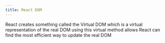 ```yaml
---
title: React DOM
---
```


React creates something called the Virtual DOM which is a virtual representation of the real DOM using this virtual method allows React can find the most efficient way to update the real DOM 

